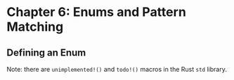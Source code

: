 # Chapter 6: Enums and Pattern Matching

## Defining an Enum

Note: there are `unimplemented!()` and `todo!()` macros in the Rust `std` library.

